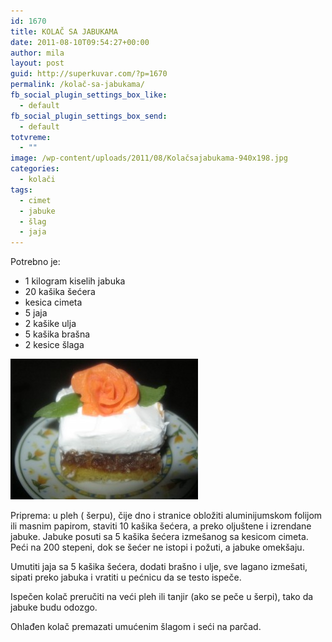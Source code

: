 ```yaml
---
id: 1670
title: KOLAČ SA JABUKAMA
date: 2011-08-10T09:54:27+00:00
author: mila
layout: post
guid: http://superkuvar.com/?p=1670
permalink: /kolač-sa-jabukama/
fb_social_plugin_settings_box_like:
  - default
fb_social_plugin_settings_box_send:
  - default
totvreme:
  - ""
image: /wp-content/uploads/2011/08/Kolačsajabukama-940x198.jpg
categories:
  - kolači
tags:
  - cimet
  - jabuke
  - šlag
  - jaja
---
```

Potrebno je:

  * 1 kilogram kiselih jabuka
  * 20 kašika šećera
  * kesica cimeta
  * 5 jaja
  * 2 kašike ulja
  * 5 kašika brašna
  * 2 kesice šlaga

<img class="alignnone size-medium wp-image-5396" src="/wp-content/uploads/2011/08/Kolačsajabukama-300x225.jpg" alt="Kolačsajabukama" width="300" height="225" /> 

Priprema: u pleh ( šerpu), čije dno i stranice obložiti aluminijumskom folijom ili masnim papirom, staviti 10 kašika šećera, a preko oljuštene i izrendane jabuke. Jabuke posuti sa 5 kašika šećera izmešanog sa kesicom cimeta. Peći na 200 stepeni, dok se šećer ne istopi i požuti, a jabuke omekšaju.

Umutiti jaja sa 5 kašika šećera, dodati brašno i ulje, sve lagano izmešati, sipati preko jabuka i vratiti u pećnicu da se testo ispeče.

Ispečen kolač preručiti na veći pleh ili tanjir (ako se peče u šerpi), tako da jabuke budu odozgo.

Ohlađen kolač premazati umućenim šlagom i seći na parčad.